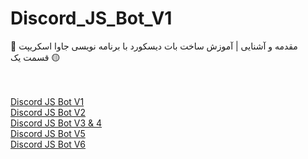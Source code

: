 # Discord_JS_Bot_V1
 🤖 مقدمه و آشنایی | آموزش ساخت بات دیسکورد با برنامه نویسی جاوا اسکریپت قسمت یک 🟡


<br><br>
[Discord JS Bot V1](https://github.com/Paraffin-Team/Discord_JS_Bot_V1)
<br>
[Discord JS Bot V2](https://github.com/Paraffin-Team/Discord_JS_Bot_V2)
<br>
[Discord JS Bot V3 & 4](https://github.com/Paraffin-Team/Discord_JS_Bot_V3_V4)
<br>
[Discord JS Bot V5](https://github.com/Paraffin-Team/Discord_JS_Bot_V3_V5)
<br>
[Discord JS Bot V6](https://github.com/Paraffin-Team/Discord_JS_Bot_V3_V6)
